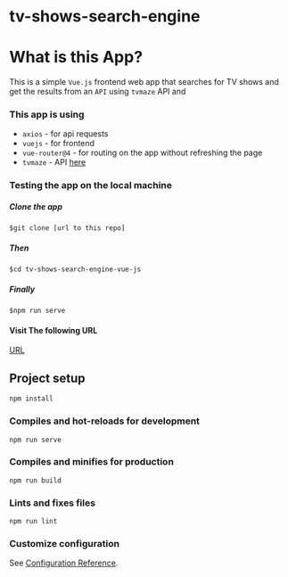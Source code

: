 # tv-shows-search-engine

# What is this App?

This is a simple `Vue.js` frontend web app that searches for TV shows and get the results from an `API` using `tvmaze` API and

### This app is using

- `axios` - for api requests
- `vuejs` - for frontend
- `vue-router@4` - for routing on the app without refreshing the page
- `tvmaze` - API [here](http://api.tvmaze.com/)

### Testing the app on the local machine

##### Clone the app

```shell
$git clone [url to this repo]

```

##### Then

```shell
$cd tv-shows-search-engine-vue-js

```

##### Finally

```shell
$npm run serve
```

#### Visit The following URL

[URL](http://localhost:8080)

## Project setup

```
npm install
```

### Compiles and hot-reloads for development

```
npm run serve
```

### Compiles and minifies for production

```
npm run build
```

### Lints and fixes files

```
npm run lint
```

### Customize configuration

See [Configuration Reference](https://cli.vuejs.org/config/).
